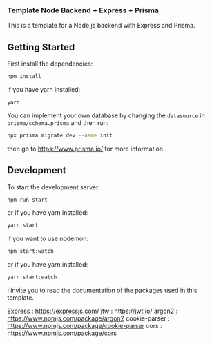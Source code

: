 ### Template Node Backend + Express + Prisma

This is a template for a Node.js backend with Express and Prisma.

## Getting Started

First install the dependencies:

```bash
npm install
```

if you have yarn installed:

```bash
yarn
```

You can implement your own database by changing the `datasource` in `prisma/schema.prisma` and then run:

```bash
npx prisma migrate dev --name init
```

then go to https://www.prisma.io/ for more information.

## Development

To start the development server:

```bash
npm run start
```

or if you have yarn installed:

```bash
yarn start
```

if you want to use nodemon:

```bash
npm start:watch
```

or if you have yarn installed:

```bash
yarn start:watch
```

I invite you to read the documentation of the packages used in this template.

Express : https://expressjs.com/
jtw : https://jwt.io/
argon2 : https://www.npmjs.com/package/argon2
cookie-parser : https://www.npmjs.com/package/cookie-parser
cors : https://www.npmjs.com/package/cors
